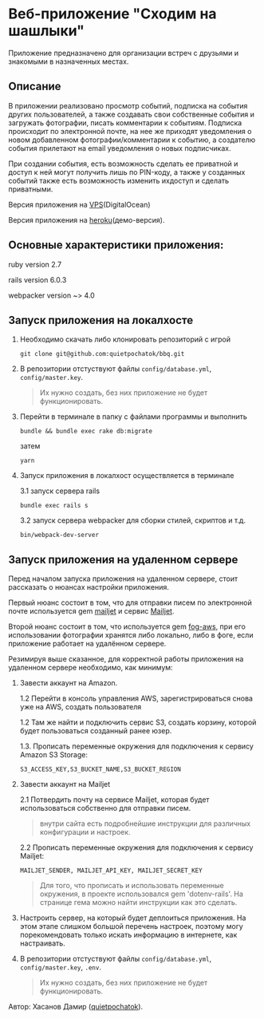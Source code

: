 # Веб-приложение "Сходим на шашлыки"
Приложение предназначено для организации встреч с друзьями и знакомыми в назначенных местах. 
## Описание
В приложении реализовано просмотр событий, подписка на события других пользователей, а также создавать свои собственные события и загружать фотографии, писать комментарии к событиям. Подписка происходит по электронной почте, на нее же приходят уведомления о новом добавленном фотографии/комментарии к событию, а создателю события прилетают на email уведомления о новых подписчиках. 

При создании события, есть возможность сделать ее приватной и доступ к ней могут получить лишь по PIN-коду, а также у созданных событий также есть возможность изменить ихдоступ и сделать приватными.

Версия приложения на [VPS](http://veganbbq.ru)(DigitalOcean)

Версия приложения на [heroku](https://sheltered-retreat-16079.herokuapp.com)(демо-версия).


## Основные характеристики приложения:
ruby version 2.7

rails version 6.0.3

webpacker version ~> 4.0

## Запуск приложения на локалхосте

1. Необходимо скачать либо клонировать репозиторий с игрой

   ```git clone git@github.com:quietpochatok/bbq.git```

2. В репозитории отстуствуют файлы `config/database.yml`, `config/master.key`. 
   >Их нужно создать, без них приложение не будет функционировать.

3. Перейти в терминале в папку с файлами программы и выполнить

   ```bundle && bundle exec rake db:migrate```

   затем

   ```yarn```

3. Запуск приложения в локалхост осуществляется в терминале
   
   3.1 запуск сервера rails
   
   ```bundle exec rails s```
  
   3.2 запуск сервера webpacker для сборки стилей, скриптов и т.д.
   
   ```bin/webpack-dev-server```
   
## Запуск приложения на удаленном сервере

Перед началом запуска приложения  на удаленном сервере, стоит рассказать о нюансах настройки приложения.

Первый нюанс состоит в том, что для отправки писем по электронной почте используется gem [mailjet](https://github.com/mailjet/mailjet-gem) и сервис [Мailjet](https://www.mailjet.com).

Второй нюанс состоит в том, что используется gem [fog-aws](https://github.com/fog/fog-aws), при его использовании фотографии хранятся либо локально, либо в фоге, если приложение работает на удалённом сервере. 

Резимируя выше сказанное, для корректной работы приложения на удаленном сервере необходимо, как минимум:
1. Завести аккаунт на Amazon. 

   1.2 Перейти в консоль управления AWS, зарегистрироваться снова уже на AWS, создать пользователя
  
   1.2 Там же найти и подключить сервис S3, создать корзину, которой будет пользоваться созданный ранее юзер.
   
   1.3. Прописать переменные окружения для подключения к сервису Amazon S3 Storage:
   
   `S3_ACCESS_KEY,S3_BUCKET_NAME,S3_BUCKET_REGION`

2. Завести аккаунт на Mailjet

   2.1 Потвердить почту на сервисе Mailjet, которая будет использоваться собственно для отправки писем.
   > внутри сайта есть подробнейшие инструкции для различных конфигурации и настроек.
   
   2.2 Прописать переменные окружения для подключения к сервису Mailjet:
   
   `MAILJET_SENDER, MAILJET_API_KEY, MAILJET_SECRET_KEY`

   > Для того, что прописать и использовать переменные окружения, в проекте использовался gem 'dotenv-rails'. На странице гема можно найти инструкции как это сделать.

3. Настроить сервер, на который будет деплоиться приложения. На этом этапе слишком большой перечень настроек, поэтому могу порекомендовать только искать информацию в интернете, как настраивать.
 
4. В репозитории отстуствуют файлы `config/database.yml`, `config/master.key`, `.env`. 
   >Их нужно создать, без них приложение не будет функционировать.


Автор: Хасанов Дамир ([quietpochatok](https://github.com/quietpochatok)).
